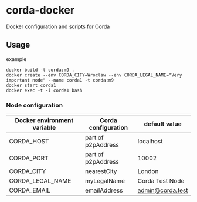 # corda-docker
Docker configuration and scripts for Corda

## Usage

example
```
docker build -t corda:m9 .
docker create --env CORDA_CITY=Wroclaw --env CORDA_LEGAL_NAME="Very important node" --name corda1 -t corda:m9
docker start corda1
docker exec -t -i corda1 bash
```

### Node configuration


Docker environment variable | Corda configuration | default value 
--- | --- | ---
CORDA_HOST | part of p2pAddress |  localhost 
 CORDA_PORT | part of p2pAddress |10002 
 CORDA_CITY | nearestCity| London 
 CORDA_LEGAL_NAME | myLegalName| Corda Test Node 
 CORDA_EMAIL | emailAddress | admin@corda.test 
